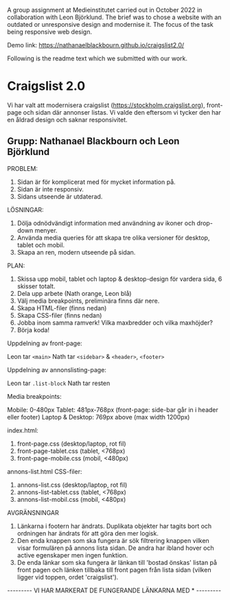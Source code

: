 A group assignment at Medieinstitutet carried out in October 2022 in collaboration with Leon Björklund. The brief was to chose a website with an outdated or unresponsive design and modernise it. The focus of the task being responsive web design.

Demo link:
https://nathanaelblackbourn.github.io/craigslist2.0/

Following is the readme text which we submitted with our work.

# Craigslist 2.0

Vi har valt att modernisera craigslist (https://stockholm.craigslist.org), front-page och sidan där annonser listas. Vi valde den eftersom vi tycker den har en åldrad design och saknar responsivitet.

Grupp: Nathanael Blackbourn och Leon Björklund
-------------------------------------------------------------------------------------

PROBLEM:

1. Sidan är för komplicerat med för mycket information på.
2. Sidan är inte responsiv.
3. Sidans utseende är utdaterad.

LÖSNINGAR:

1. Dölja odnödvändigt information med användning av ikoner och drop-down menyer.
2. Använda media queries för att skapa tre olika versioner för desktop, tablet och mobil.
3. Skapa an ren, modern utseende på sidan.

PLAN:

1. Skissa upp mobil, tablet och laptop & desktop-design för vardera sida, 6 skisser totalt.
2. Dela upp arbete (Nath orange, Leon blå)
3. Välj media breakpoints, preliminära finns där nere.
4. Skapa HTML-filer (finns nedan)
5. Skapa CSS-filer (finns nedan)
6. Jobba inom samma ramverk! Vilka maxbredder och vilka maxhöjder?
7. Börja koda! 

Uppdelning av front-page: 

Leon tar `<main>`
Nath tar `<sidebar>` & `<header>`, `<footer>`

Uppdelning av annonslisting-page:

Leon tar `.list-block`
Nath tar resten

Media breakpoints: 

Mobile: 0-480px
Tablet: 481px-768px (front-page: side-bar går in i header eller footer)
Laptop & Desktop: 769px above (max width 1200px)

index.html:

1. front-page.css (desktop/laptop, rot fil)
2. front-page-tablet.css (tablet, <768px)
3. front-page-mobile.css (mobil, <480px)

annons-list.html CSS-filer:

1. annons-list.css (desktop/laptop, rot fil)
2. annons-list-tablet.css (tablet, <768px)
3. annons-list-mobil.css (mobil, <480px)

AVGRÄNSNINGAR

1. Länkarna i footern har ändrats. Duplikata objekter har tagits bort och ordningen har ändrats för att göra den mer logisk.
2. Den enda knappen som ska fungera är sök filtrering knappen vilken visar formulären på annons lista sidan. De andra har ibland hover och active egenskaper men ingen funktion.
3. De enda länkar som ska fungera är länkan till 'bostad önskas' listan på front pagen och länken tillbaka till front pagen från lista sidan (vilken ligger vid toppen, ordet 'craigslist').

--------- VI HAR MARKERAT DE FUNGERANDE LÄNKARNA MED * ---------